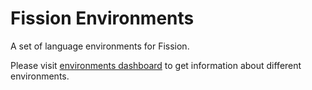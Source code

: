 # Fission Environments

A set of language environments for Fission.

Please visit [environments dashboard](https://environments-fission-io.netlify.app/) to get information about different environments.
